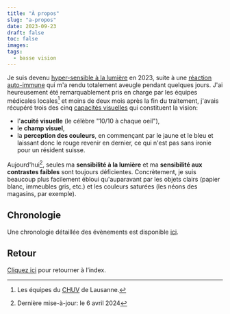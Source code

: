 ```yaml
---
title: "À propos"
slug: "a-propos"
date: 2023-09-23
draft: false
toc: false
images:
tags:
  - basse vision
---
```

Je suis devenu [hyper-sensible à la lumière](../adaptation/deficiences-visuelles#sensibilit%C3%A9-%C3%A0-la-lumi%C3%A8re-et-%C3%A0-l%C3%A9blouissement) en 2023, suite à une [réaction auto-immune](https://fr.wikipedia.org/wiki/Enc%C3%A9phalomy%C3%A9lite_aigu%C3%AB_diss%C3%A9min%C3%A9e) qui m'a rendu totalement aveugle pendant quelques jours. J'ai heureusement été remarquablement pris en charge par les équipes médicales locales[^1] et moins de deux mois après la fin du traitement, j'avais récupéré trois des cinq [capacités visuelles](../adaptation/deficiences-visuelles) qui constituent la vision:
* l'**acuité visuelle** (le célèbre "10/10 à chaque oeil"),
* le **champ visuel**,
* la **perception des couleurs**, en commençant par le jaune et le bleu et laissant donc le rouge revenir en dernier, ce qui n'est pas sans ironie pour un résident suisse.

Aujourd'hui[^2], seules ma **sensibilité à la lumière** et ma **sensibilité aux contrastes faibles** sont toujours déficientes. Concrètement, je suis beaucoup plus facilement ébloui qu'auparavant par les objets clairs (papier blanc, immeubles gris, etc.) et les couleurs saturées (les néons des magasins, par exemple).

## Chronologie
Une chronologie détaillée des évènements est disponible [ici](../chronologie).

## Retour
[Cliquez ici](..) pour retourner à l’index.

[^1]: Les équipes du [CHUV](https://fr.wikipedia.org/wiki/Centre_hospitalier_universitaire_vaudois) de Lausanne.
[^2]: Dernière mise-à-jour: le 6 avril 2024